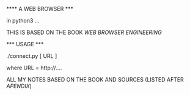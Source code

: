 

****   A WEB BROWSER ***

in python3 ...


THIS IS BASED ON THE BOOK *WEB BROWSER ENGINEERING*

*** USAGE ***

./connect.py [ URL ] 

where URL = http://....



ALL MY NOTES BASED ON THE BOOK AND SOURCES (LISTED AFTER *APENDIX*)





